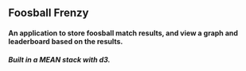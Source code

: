 ## Foosball Frenzy
#### An application to store foosball match results, and view a graph and leaderboard based on the results. 

##### Built in a MEAN stack with d3.